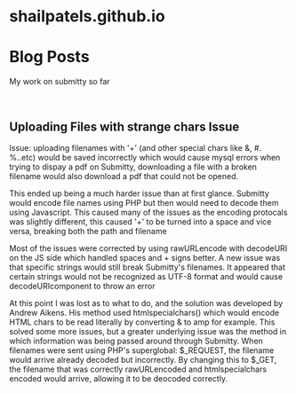 # shailpatels.github.io
<!DOCTYPE html>
<html>
<body>
  <h1>Blog Posts</h1>
  <p>My work on submitty so far </p>
  <br>
  <h2>Uploading Files with strange chars Issue</h2>
  <p>Issue: uploading filenames with '+' (and other special chars like &, #. %..etc) would be saved incorrectly which would 
  cause mysql errors when trying to dispay a pdf on Submitty, downloading a file with a broken filename would also download a pdf that       could not be opened.
  <p>This ended up being a much harder issue than at first glance. Submitty would encode file names using PHP but then would need to decode them using Javascript. This caused many of the issues as the encoding protocals was slightly different, this caused '+' to be turned into a space and vice versa, breaking both the path and filename</p>
  <p>Most of the issues were corrected by using rawURLencode with decodeURI on the JS side which handled spaces and + signs better. A new issue was that specific strings would still break Submitty's filenames. It appeared that certain strings would not be recognized as UTF-8 format and would cause decodeURIcomponent to throw an error</p>
  <p>At this point I was lost as to what to do, and the solution was developed by Andrew Aikens. His method used htmlspecialchars() which would encode HTML chars to be read literally by converting & to amp for example. This solved some more issues, but a greater underlying issue was the method in which information was being passed around through Submitty. When filenames were sent using PHP's superglobal: $_REQUEST, the filename would arrive already decoded but incorrectly. By changing this to $_GET, the filename that was correctly rawURLencoded and htmlspecialchars encoded would arrive, allowing it to be deocoded correctly.
  </p>
  </body>
</html>
